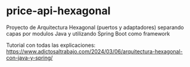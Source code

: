 # price-api-hexagonal
Proyecto de Arquitectura Hexagonal (puertos y adaptadores) separando capas por modulos Java y utilizando Spring Boot como framework

Tutorial con todas las explicaciones: https://www.adictosaltrabajo.com/2024/03/06/arquitectura-hexagonal-con-java-y-spring/
